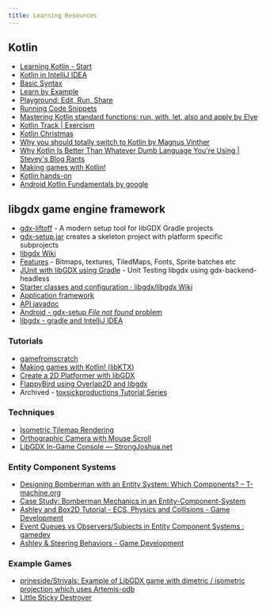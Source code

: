 ```yaml
---
title: Learning Resources
---
```

<!-- 
Unity game engine
-----------------

Godot game engine
-----------------
-->

Kotlin
------

- [Learning Kotlin - Start](https://kotlinlang.org/docs/reference/)
- [Kotlin in IntelliJ IDEA](https://kotlinlang.org/docs/tutorials/jvm-get-started.html)
- [Basic Syntax](https://kotlinlang.org/docs/reference/basic-syntax.html)
- [Learn by Example](https://play.kotlinlang.org/byExample/01_introduction/01_Hello%20world)
- [Playground: Edit, Run, Share](https://play.kotlinlang.org/)
- [Running Code Snippets](https://kotlinlang.org/docs/tutorials/quick-run.html)
- [Mastering Kotlin standard functions: run, with, let, also and apply by Elye](https://medium.com/mobile-app-development-publication/mastering-kotlin-standard-functions-run-with-let-also-and-apply-9cd334b0ef84)
- [Kotlin Track | Exercism](https://exercism.io/my/tracks/kotlin)
- [Kotlin Christmas](https://kotlin.christmas/)
- [Why you should totally switch to Kotlin by Magnus Vinther](https://medium.com/@magnus.chatt/why-you-should-totally-switch-to-kotlin-c7bbde9e10d5)
- [Why Kotlin Is Better Than Whatever Dumb Language You're Using | Stevey's Blog Rants](http://steve-yegge.blogspot.com/2017/05/why-kotlin-is-better-than-whatever-dumb.html?m=1)
- [Making games with Kotlin!](https://kotlin.christmas/2019/11)
- [Kotlin hands-on](https://play.kotlinlang.org/hands-on/overview)
- [Android Kotlin Fundamentals by google](https://codelabs.developers.google.com/android-kotlin-fundamentals/)

libgdx game engine framework
----------------------------

- [gdx-liftoff](https://github.com/tommyettinger/gdx-liftoff) - A modern setup tool for libGDX Gradle projects
- [gdx-setup.jar](https://github.com/libgdx/libgdx/wiki/Project-Setup-Gradle) creates a skeleton project with platform specific subprojects
- [libgdx Wiki](https://github.com/libgdx/libgdx/wiki/Introduction)
- [Features](http://libgdx.badlogicgames.com/features.html) - Bitmaps, textures, TiledMaps, Fonts, Sprite batches etc
- [JUnit with libGDX using Gradle](http://shahmirj.com/blog/getting-junit-working-with-libgdx-in-gradle) - Unit Testing libgdx using gdx-backend-headless
- [Starter classes and configuration · libgdx/libgdx Wiki](https://github.com/libgdx/libgdx/wiki/Starter-classes-and-configuration)
- [Application framework](https://github.com/libgdx/libgdx/wiki/The-application-framework)
- [API javadoc](http://libgdx.badlogicgames.com/nightlies/docs/api/)
- [Android - gdx-setup *File not found* problem](http://stackoverflow.com/questions/22822767/new-libgdx-setup-receive-file-not-found)
- [libgdx - gradle and IntelliJ IDEA](https://github.com/libgdx/libgdx/wiki/Gradle-and-Intellij-IDEA)

### Tutorials ###

- [gamefromscratch](http://www.gamefromscratch.com/page/LibGDX-Tutorial-series.aspx)
- [Making games with Kotlin! (libKTX)](https://kotlin.christmas/2019/11)
- [Create a 2D Platformer with libGDX](https://obviam.net/posts/2013/04.libgdx-collision-detection-tutorial-part4/)
- [FlappyBird using Overlap2D and libgdx](http://www.gamefromscratch.com/post/2014/09/08/Guest-Tutorial-Making-Flappy-Bird-using-Overlap2D-and-LibGDX.aspx)
- Archived - [toxsickproductions Tutorial Series](https://web.archive.org/web/20140806222937/http://www.toxsickproductions.com/libgdx/libgdx-basics-game-and-screens/)

### Techniques ###

- [Isometric Tilemap Rendering](http://www.badlogicgames.com/wordpress/?p=2032)
- [Orthographic Camera with Mouse Scroll](http://pixelimperfect.blogspot.com/2012/09/tutorial-libgdx-orthographic-camera.html)
- [LibGDX In-Game Console — StrongJoshua.net](https://www.strongjoshua.net/projects/games/libgdx-ingame-console)

### Entity Component Systems ###

- [Designing Bomberman with an Entity System: Which Components? – T-machine.org](http://t-machine.org/index.php/2013/05/30/designing-bomberman-with-an-entity-system-which-components/)
- [Case Study: Bomberman Mechanics in an Entity-Component-System](https://www.gamedev.net/tutorials/_/technical/game-programming/case-study-bomberman-mechanics-in-an-entity-component-system-r3159/)
- [Ashley and Box2D Tutorial - ECS, Physics and Collisions - Game Development](https://www.gamedevelopment.blog/ashley-and-box2d-tutorial/)
- [Event Queues vs Observers/Subjects in Entity Component Systems : gamedev](https://www.reddit.com/r/gamedev/comments/65qhd0/event_queues_vs_observerssubjects_in_entity/)
- [Ashley & Steering Behaviors - Game Development](https://www.gamedevelopment.blog/full-libgdx-game-tutorial-ashley-steering-behaviors/)

### Example Games ###

- [prineside/Strivals: Example of LibGDX game with dimetric / isometric projection which uses Artemis-odb](https://github.com/prineside/Strivals)
- [Little Sticky Destroyer](https://github.com/basimkhajwal/LSD)